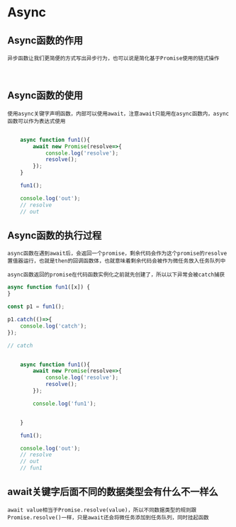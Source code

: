 # Async

## Async函数的作用

    异步函数让我们更简便的方式写出异步行为，也可以说是简化基于Promise使用的链式操作

<br/>

## Async函数的使用

    使用async关键字声明函数，内部可以使用await，注意await只能用在async函数内，async函数可以作为表达式使用


```javascript

    async function fun1(){
        await new Promise(resolve=>{
            console.log('resolve');
            resolve();
        });
    }

    fun1();

    console.log('out'); 
    // resolve
    // out
```

## Async函数的执行过程

    async函数在遇到await后，会返回一个promise，剩余代码会作为这个promise的resolve置值器运行，也就是then的回调函数体，也就意味着剩余代码会被作为微任务放入任务队列中

    async函数返回的promise在代码函数实例化之前就先创建了，所以以下异常会被catch捕获

```javascript
async function fun1([x]) {
}

const p1 = fun1();

p1.catch(()=>{
    console.log('catch');
});

// catch
```


```javascript

    async function fun1(){
        await new Promise(resolve=>{
            console.log('resolve');
            resolve();
        });

        console.log('fun1');


    }

    fun1();

    console.log('out'); 
    // resolve
    // out
    // fun1
```

## await关键字后面不同的数据类型会有什么不一样么

    await value相当于Promise.resolve(value)，所以不同数据类型的规则跟Promise.resolve()一样，只是await还会将微任务添加到任务队列，同时挂起函数

